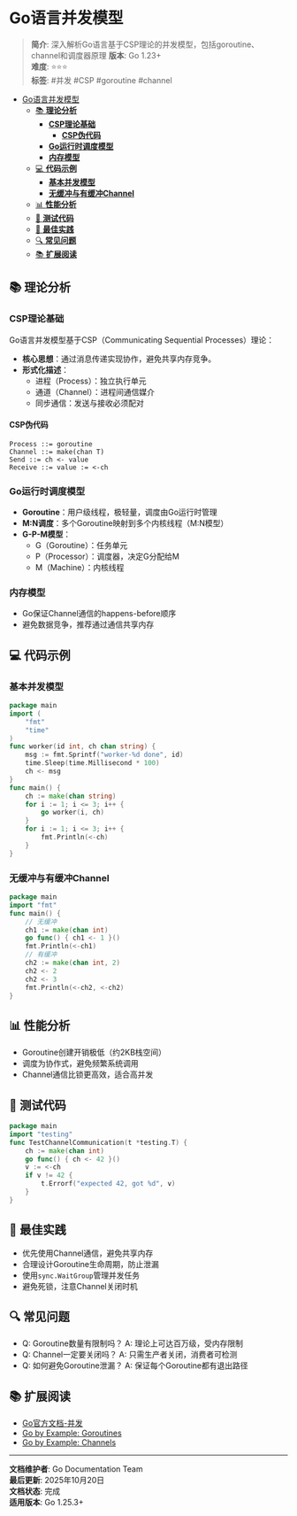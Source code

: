 ﻿# Go语言并发模型

> **简介**: 深入解析Go语言基于CSP理论的并发模型，包括goroutine、channel和调度器原理
> **版本**: Go 1.23+  
> **难度**: ⭐⭐⭐  
> **标签**: #并发 #CSP #goroutine #channel

<!-- TOC START -->
- [Go语言并发模型](#go语言并发模型)
  - [📚 **理论分析**](#-理论分析)
    - [**CSP理论基础**](#csp理论基础)
      - [**CSP伪代码**](#csp伪代码)
    - [**Go运行时调度模型**](#go运行时调度模型)
    - [**内存模型**](#内存模型)
  - [💻 **代码示例**](#-代码示例)
    - [**基本并发模型**](#基本并发模型)
    - [**无缓冲与有缓冲Channel**](#无缓冲与有缓冲channel)
  - [📊 **性能分析**](#-性能分析)
  - [🧪 **测试代码**](#-测试代码)
  - [🎯 **最佳实践**](#-最佳实践)
  - [🔍 **常见问题**](#-常见问题)
  - [📚 **扩展阅读**](#-扩展阅读)
<!-- TOC END -->

## 📚 **理论分析**

### **CSP理论基础**

Go语言并发模型基于CSP（Communicating Sequential Processes）理论：

- **核心思想**：通过消息传递实现协作，避免共享内存竞争。
- **形式化描述**：
  - 进程（Process）：独立执行单元
  - 通道（Channel）：进程间通信媒介
  - 同步通信：发送与接收必须配对

#### **CSP伪代码**

```text
Process ::= goroutine
Channel ::= make(chan T)
Send ::= ch <- value
Receive ::= value := <-ch

```

### **Go运行时调度模型**

- **Goroutine**：用户级线程，极轻量，调度由Go运行时管理
- **M:N调度**：多个Goroutine映射到多个内核线程（M:N模型）
- **G-P-M模型**：
  - G（Goroutine）：任务单元
  - P（Processor）：调度器，决定G分配给M
  - M（Machine）：内核线程

### **内存模型**

- Go保证Channel通信的happens-before顺序
- 避免数据竞争，推荐通过通信共享内存

## 💻 **代码示例**

### **基本并发模型**

```go
package main
import (
    "fmt"
    "time"
)
func worker(id int, ch chan string) {
    msg := fmt.Sprintf("worker-%d done", id)
    time.Sleep(time.Millisecond * 100)
    ch <- msg
}
func main() {
    ch := make(chan string)
    for i := 1; i <= 3; i++ {
        go worker(i, ch)
    }
    for i := 1; i <= 3; i++ {
        fmt.Println(<-ch)
    }
}

```

### **无缓冲与有缓冲Channel**

```go
package main
import "fmt"
func main() {
    // 无缓冲
    ch1 := make(chan int)
    go func() { ch1 <- 1 }()
    fmt.Println(<-ch1)
    // 有缓冲
    ch2 := make(chan int, 2)
    ch2 <- 2
    ch2 <- 3
    fmt.Println(<-ch2, <-ch2)
}

```

## 📊 **性能分析**

- Goroutine创建开销极低（约2KB栈空间）
- 调度为协作式，避免频繁系统调用
- Channel通信比锁更高效，适合高并发

## 🧪 **测试代码**

```go
package main
import "testing"
func TestChannelCommunication(t *testing.T) {
    ch := make(chan int)
    go func() { ch <- 42 }()
    v := <-ch
    if v != 42 {
        t.Errorf("expected 42, got %d", v)
    }
}

```

## 🎯 **最佳实践**

- 优先使用Channel通信，避免共享内存
- 合理设计Goroutine生命周期，防止泄漏
- 使用`sync.WaitGroup`管理并发任务
- 避免死锁，注意Channel关闭时机

## 🔍 **常见问题**

- Q: Goroutine数量有限制吗？
  A: 理论上可达百万级，受内存限制
- Q: Channel一定要关闭吗？
  A: 只需生产者关闭，消费者可检测
- Q: 如何避免Goroutine泄漏？
  A: 保证每个Goroutine都有退出路径

## 📚 **扩展阅读**

- [Go官方文档-并发](https://golang.org/doc/effective_go.html#concurrency)
- [Go by Example: Goroutines](https://gobyexample.com/goroutines)
- [Go by Example: Channels](https://gobyexample.com/channels)

---

**文档维护者**: Go Documentation Team  
**最后更新**: 2025年10月20日  
**文档状态**: 完成  
**适用版本**: Go 1.25.3+
